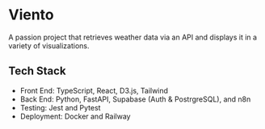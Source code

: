 # Viento
A passion project that retrieves weather data via an API and displays it in a variety of visualizations.
## Tech Stack
- Front End: TypeScript, React, D3.js, Tailwind
- Back End: Python, FastAPI, Supabase (Auth & PostrgreSQL), and n8n
- Testing: Jest and Pytest
- Deployment: Docker and Railway
